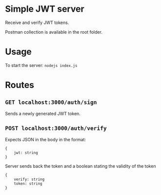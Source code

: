 # Simple JWT server
Receive and verify JWT tokens.

Postman collection is available in the root folder.

# Usage
To start the server: `nodejs index.js`


# Routes
## `GET localhost:3000/auth/sign` 
Sends a newly generated JWT token.

## `POST localhost:3000/auth/verify`
Expects JSON in the body in the format:

```
{
    jwt: string
} 
```

Server sends back the token and a boolean stating the validity of the token

```
{
    verify: string
    token: string
}
```